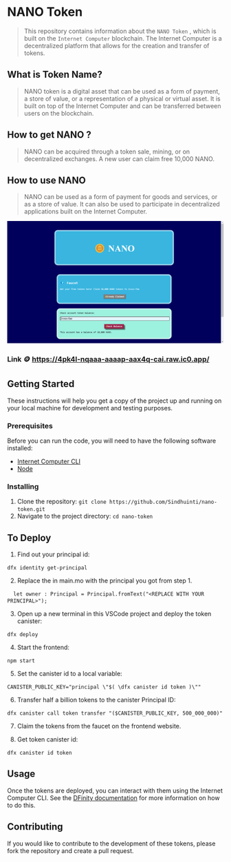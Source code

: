 # NANO Token
> This repository contains information about the `NANO Token` , which is built on the `Internet Computer` blockchain. The Internet Computer is a decentralized platform that allows for the creation and transfer of tokens.

## What is Token Name?
> NANO token is a digital asset that can be used as a form of payment, a store of value, or a representation of a physical or virtual asset. It is built on top of the Internet Computer and can be transferred between users on the blockchain.

## How to get NANO ?
> NANO can be acquired through a token sale, mining, or on decentralized exchanges. A new user can claim free 10,000 NANO.

## How to use NANO
> NANO can be used as a form of payment for goods and services, or as a store of value. It can also be used to participate in decentralized applications built on the Internet Computer.

![demo-image](./demo/demo.png)


### Link :coin: https://4pk4l-nqaaa-aaaap-aax4q-cai.raw.ic0.app/

## Getting Started

These instructions will help you get a copy of the project up and running on your local machine for development and testing purposes.

### Prerequisites

Before you can run the code, you will need to have the following software installed:

- [Internet Computer CLI](https://docs.dfinity.org/docs/sdk/install)
- [Node](https://nodejs.org/en/)

### Installing
1. Clone the repository: `git clone https://github.com/Sindhuinti/nano-token.git`
2. Navigate to the project directory: `cd nano-token`

## To Deploy

1. Find out your principal id:

```
dfx identity get-principal
```

2. Replace the <REPLACE WITH YOUR PRINCIPAL> in main.mo with the principal you got from step 1.

```
  let owner : Principal = Principal.fromText("<REPLACE WITH YOUR PRINCIPAL>");
```

3. Open up a new terminal in this VSCode project and deploy the token canister:

```
dfx deploy
```

4. Start the frontend:

```
npm start
```

5. Set the canister id to a local variable:

```
CANISTER_PUBLIC_KEY="principal \"$( \dfx canister id token )\""
```

6. Transfer half a billion tokens to the canister Principal ID:

```
dfx canister call token transfer "($CANISTER_PUBLIC_KEY, 500_000_000)"
```

7. Claim the tokens from the faucet on the frontend website.

8. Get token canister id:

```
dfx canister id token
```

## Usage

Once the tokens are deployed, you can interact with them using the Internet Computer CLI. See the [DFinity documentation](https://docs.dfinity.org/docs/sdk/ic-cli) for more information on how to do this.

## Contributing

If you would like to contribute to the development of these tokens, please fork the repository and create a pull request.




